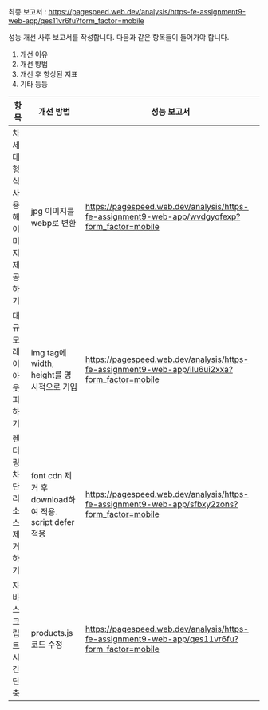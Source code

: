 최종 보고서 : https://pagespeed.web.dev/analysis/https-fe-assignment9-web-app/qes11vr6fu?form_factor=mobile

성능 개선 사후 보고서를 작성합니다. 다음과 같은 항목들이 들어가야 합니다.

1. 개선 이유
2. 개선 방법
3. 개선 후 향상된 지표
4. 기타 등등

| 항목 | 개선 방법 | 성능 보고서 |
| -------------------------------|------------------------|----------------------------------------------------------------------------------------------|
| 차세대 형식 사용해 이미지 제공하기| jpg 이미지를 webp로 변환| https://pagespeed.web.dev/analysis/https-fe-assignment9-web-app/wvdgyqfexp?form_factor=mobile |
| 대규모 레이아웃 피하기 | img tag에 width, height를 명시적으로 기입 | https://pagespeed.web.dev/analysis/https-fe-assignment9-web-app/ilu6ui2xxa?form_factor=mobile |
| 렌더링 차단 리소스 제거하기 | font cdn 제거 후 download하여 적용. script defer 적용 | https://pagespeed.web.dev/analysis/https-fe-assignment9-web-app/sfbxy2zons?form_factor=mobile |
| 자바스크립트 시간 단축 | products.js 코드 수정 | https://pagespeed.web.dev/analysis/https-fe-assignment9-web-app/qes11vr6fu?form_factor=mobile |
